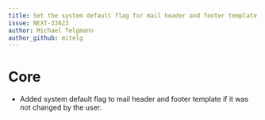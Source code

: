 ```yaml
---
title: Set the system default flag for mail header and footer template
issue: NEXT-33823
author: Michael Telgmann
author_github: mitelg
---
```

# Core
* Added system default flag to mail header and footer template if it was not changed by the user.
